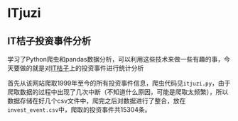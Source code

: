 # ITjuzi

IT桔子投资事件分析
---------------

学习了Python爬虫和pandas数据分析，可以利用这些技术来做一些有趣的事，今天要做的就是对[IT桔子](https://www.itjuzi.com/)上的投资事件进行统计分析

首先从该网站爬取1999年至今的所有投资事件信息，爬虫代码见`itjuzi.py`，由于爬取数据的过程中出现了几次中断（不知道什么原因，可能是爬取太频繁），所以数据存储在好几个csv文件中，爬完之后对数据进行了整合，放在`invest_event.csv`中，爬取的投资事件共15304条。




